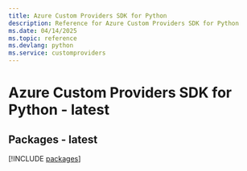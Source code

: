 ```yaml
---
title: Azure Custom Providers SDK for Python
description: Reference for Azure Custom Providers SDK for Python
ms.date: 04/14/2025
ms.topic: reference
ms.devlang: python
ms.service: customproviders
---
```

# Azure Custom Providers SDK for Python - latest
## Packages - latest
[!INCLUDE [packages](custom-providers-index.md)]